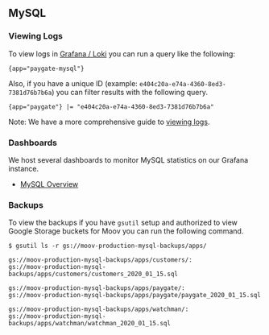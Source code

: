 ## MySQL

### Viewing Logs

To view logs in [Grafana / Loki](https://infra.moov.io/grafana/explore) you can run a query like the following:

```
{app="paygate-mysql"}
```

Also, if you have a unique ID (example: `e404c20a-e74a-4360-8ed3-7381d76b7b6a`) you can filter results with the following query.

```
{app="paygate"} |= "e404c20a-e74a-4360-8ed3-7381d76b7b6a"
```

Note: We have a more comprehensive guide to [viewing logs](https://github.com/moov-io/infra/blob/master/docs/kubernetes.md#viewing-logs-with-loki--grafana).

### Dashboards

We host several dashboards to monitor MySQL statistics on our Grafana instance.

- [MySQL Overview](https://infra.moov.io/grafana/d/MQWgroiiz/mysql-overview)

### Backups

To view the backups if you have `gsutil` setup and authorized to view Google Storage buckets for Moov you can run the following command.

```
$ gsutil ls -r gs://moov-production-mysql-backups/apps/

gs://moov-production-mysql-backups/apps/customers/:
gs://moov-production-mysql-backups/apps/customers/customers_2020_01_15.sql

gs://moov-production-mysql-backups/apps/paygate/:
gs://moov-production-mysql-backups/apps/paygate/paygate_2020_01_15.sql

gs://moov-production-mysql-backups/apps/watchman/:
gs://moov-production-mysql-backups/apps/watchman/watchman_2020_01_15.sql
```

